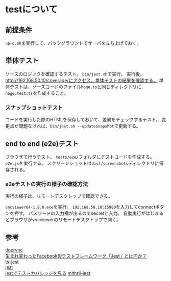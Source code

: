 # testについて

## 前提条件

`up-d.sh`を実行して、バックグラウンドでサーバを立ち上げておく。

## 単体テスト

ソースのロジックを確認するテスト。
`bin/jest.sh`で実行。
実行後、http://192.168.50.10/coverage/にアクセス。単体テストの結果を確認する。
単体テストは、ソースコードのファイル`hoge.ts`と同じディレクトリに`hoge.test.ts`を作成すること。

### スナップショットテスト

コードを実行した際のHTMLを保存しておいて、差異をチェックするテスト。
変更点が問題なければ、`bin/jest.sh --updateSnapshot`で更新する。

## end to end (e2e)テスト

ブラウザで行うテスト。
`tests/e2e/`フォルダにテストコードを作成する。
`e2e.js`を実行する。
スクリーンショットは`dist/screenshots`ディレクトリに保存される。

### e2eテストの実行の様子の確認方法

実行の様子は、リモートデスクトップで確認できる。

`vncviewer64-1.8.0.exe`を実行。
`192.168.50.10:15900`を入力してconnectボタンを押す。
パスワードの入力欄が出るのでsecretと入力。
自動実行がはじまるとブラウザがvncviewerのリモートデスクトップで開く。

## 参考

[tigervnc][*1]  
[生まれ変わったFacebook製テストフレームワーク「Jest」とは何か？][*3]  
[ts-jest][*2]   
[jest][*4]  
[jestでテストカバレッジを見る][*5]
[mithril-jest][*6]

[*1]:https://bintray.com/tigervnc/stable/tigervnc/1.8.0
[*2]:https://github.com/kulshekhar/ts-jest
[*3]:https://www.webprofessional.jp/test-react-components-jest-1/
[*4]:https://facebook.github.io/jest/docs/en/getting-started.html
[*5]:https://qiita.com/monisoi/items/44931e36c5f7b1f4e683
[*6]:https://github.com/ArthurClemens/mithril-jest
[*7]:https://facebook.github.io/jest/docs/ja/snapshot-testing.html
